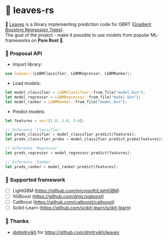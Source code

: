 # 🌿 leaves-rs

🌿 <ins>Leaves</ins> is a library implementing prediction code for GBRT (<ins>Gradient Boosting Regression Trees</ins>).\
The goal of the project - make it possible to use models from popular ML-frameworks on **Pure Rust** 🦀.

### 📖 Proposal API

+ Import library:

```rust
use leaves::{LGBMClassifier, LGBMRegressor, LGBMRanker};
```

+ Load models:

```rust
let model_classifier = LGBMClassifier::from_file("model.bin");
let model_regressor = LGBMRegressor::from_file("model.bin");
let model_ranker = LGBMRanker::from_file("model.bin");
```

+ Predict models:

```rust
let features = vec![1.0, 2.0, 3.0];

// Inference `Classifier`.
let preds_classifier = model_classifier.predict(features);
let preds_classifier_proba = model_classifier.predict_proba(features);

// Inference `Regressor`.
let preds_regressor = model_regressor.predict(features);

// Inference `Ranker`.
let preds_ranker = model_ranker.predict(features);
```

### 🤔 Supported framework

+ [ ] LightGBM (<https://github.com/microsoft/LightGBM>)
+ [ ] XGBoost (<https://github.com/dmlc/xgboost>)
+ [ ] CatBoost (<https://github.com/catboost/catboost>)
+ [ ] Scikit-Learn (<https://github.com/scikit-learn/scikit-learn>)

### 👏 Thanks

+ [@dmitryikh](https://github.com/dmitryikh) for <https://github.com/dmitryikh/leaves>
